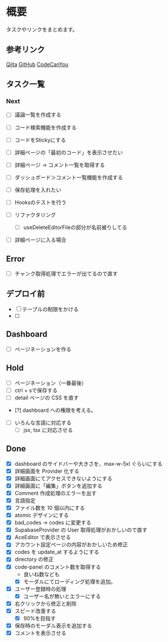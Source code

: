 # 概要

タスクやリンクをまとめます。


## 参考リンク

[Qiita](https://qiita.com/)
[GitHub](https://github.com/search?q=django&type=repositories)
[CodeCanYou](https://codecanyon.net/category/mobile)

## タスク一覧

### Next

- [ ] 議論一覧を作成する

- [ ] コード検索機能を作成する
- [ ] コードをStickyにする

- [ ] 詳細ページの「最初のコード」を表示させたい
- [ ] 詳細ページ -> コメント一覧を取得する
- [ ] ダッシュボード＞コメント一覧機能を作成する
- [ ] 保存処理を入れたい

- [ ] Hooksのテストを行う


- [ ] リファクタリング
  - [ ] useDeleteEditorFileの部分が名前被りしてる


- [ ] 詳細ページに入る場合

## Error

- [ ] チャンク取得処理でエラーが出てるので直す


## デプロイ前

- [ ] テーブルの制限をかける
- [ ] 

## Dashboard

- [ ] ページネーションを作る

## Hold

- [ ] ページネーション（一番最後）
- [ ] ctrl + sで保存する
- [ ] detail ページの CSS を直す
- [?] dashboard への権限を考える。
- [ ] いろんな言語に対応する
  - [ ] jsx, tsx に対応させる

## Done

- [x] dashboard のサイドバーや大きさを、max-w-5xl ぐらいにする
- [x] 詳細画面を Provider 化する
- [x] 詳細画面にてアクセスできないようにする
- [x] 詳細画面に「編集」ボタンを追加する
- [x] Comment 作成処理のエラーを出す
- [x] 言語指定
- [x] ファイル数を 10 個以内にする
- [x] atomic デザインにする
- [x] bad_codes -> codes に変更する
- [x] SupabaseProvider の User 取得処理がおかしいので直す
- [x] AceEditor で表示させる
- [x] アカウント設定ページの内容がおかしいため修正
- [x] codes を update_at するようにする
- [x] directory の修正
- [x] code-panel のコメント数を取得する
  - 良いね数なども
  - [x] モーダルにてローディング処理を追加。
- [x] ユーザー登録時の処理
  - [x] ユーザー名が無いとエラーにする
- [x] 右クリックから修正と削除
- [x] スピード改善する
  - [x] 90%を目指す
- [x] 保存時のモーダル表示を追加する
- [x] コメントを表示させる
